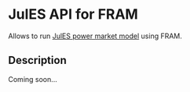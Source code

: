 # JulES API for FRAM
Allows to run [JulES power market model](https://github.com/NVE/JulES) using FRAM.

## Description
Coming soon...

